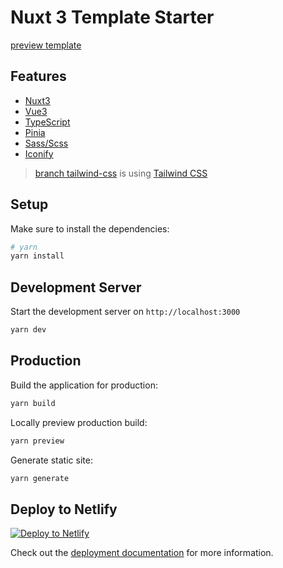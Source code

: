 # Nuxt 3 Template Starter

[preview template](https://nuxt3-starter-template.sunly.in/)

## Features

- [Nuxt3](https://v3.nuxtjs.org)
- [Vue3](https://vuejs.org)
- [TypeScript](https://www.typescriptlang.org)
- [Pinia](https://pinia.vuejs.org/)
- [Sass/Scss](https://sass-lang.com/)
- [Iconify](https://iconify.design)

> [branch tailwind-css](https://github.com/sjx1995/nuxt3-template-starter/tree/tailwind-css) is using [Tailwind CSS](https://tailwindcss.com) 

## Setup

Make sure to install the dependencies:

```bash
# yarn
yarn install
```

## Development Server

Start the development server on `http://localhost:3000`

```bash
yarn dev
```

## Production

Build the application for production:

```bash
yarn build
```

Locally preview production build:

```bash
yarn preview
```

Generate static site:

```bash
yarn generate
```

## Deploy to Netlify

[![Deploy to Netlify](https://www.netlify.com/img/deploy/button.svg)](https://app.netlify.com/start/deploy?repository=https://github.com/sjx1995/nuxt3-template-starter)

Check out the [deployment documentation](https://nuxt.com/docs/getting-started/deployment) for more information.

